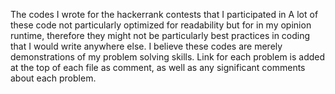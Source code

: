 The codes I wrote for the hackerrank contests that I participated in
A lot of these code not particularly optimized for readability but for in 
my opinion runtime, therefore they might not be particularly best practices
in coding that I would write anywhere else. I believe these codes are merely
demonstrations of my problem solving skills. Link for each problem is added
at the top of each file as comment, as well as any significant comments 
about each problem.
